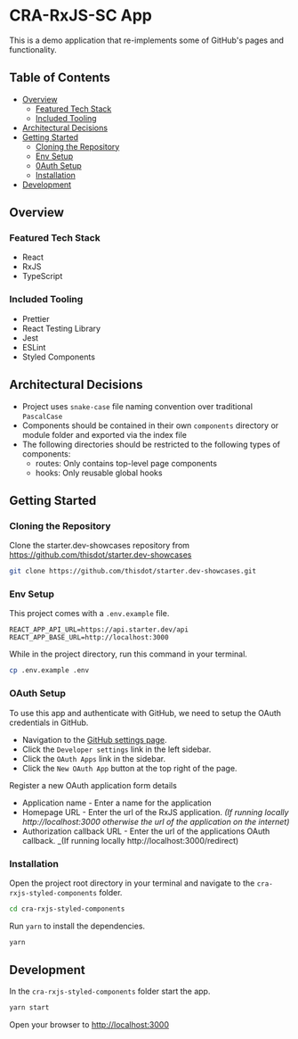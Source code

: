 # CRA-RxJS-SC App
This is a demo application that re-implements some of GitHub's pages and functionality.

## Table of Contents
- [Overview](#overview)
  - [Featured Tech Stack](#featured-tech-stack)
  - [Included Tooling](#included-tooling)
- [Architectural Decisions](#architectural-decisions)
- [Getting Started](#getting-started)
  - [Cloning the Repository ](#cloning-the-repository)
  - [Env Setup](#env-setup)
  - [0Auth Setup](#oauth-setup)
  - [Installation](#installation)
- [Development](#development)


## Overview

### Featured Tech Stack
* React
* RxJS
* TypeScript

### Included Tooling
* Prettier
* React Testing Library
* Jest
* ESLint
* Styled Components


## Architectural Decisions
- Project uses `snake-case` file naming convention over traditional `PascalCase`
- Components should be contained in their own `components` directory or module folder and exported via the index file
- The following directories should be restricted to the following types of components:
  - routes: Only contains top-level page components
  - hooks: Only reusable global hooks


## Getting Started

### Cloning the Repository
Clone the starter.dev-showcases repository from https://github.com/thisdot/starter.dev-showcases

```bash
git clone https://github.com/thisdot/starter.dev-showcases.git
```

### Env Setup
This project comes with a `.env.example` file.

```
REACT_APP_API_URL=https://api.starter.dev/api
REACT_APP_BASE_URL=http://localhost:3000
```
While in the project directory, run this command in your terminal.

```bash
cp .env.example .env
```

### OAuth Setup
To use this app and authenticate with GitHub, we need to setup the OAuth credentials in GitHub.

- Navigation to the [GitHub settings page](https://github.com/settings/profile).
- Click the `Developer settings` link in the left sidebar.
- Click the `OAuth Apps` link in the sidebar.
- Click the `New OAuth App` button at the top right of the page.

Register a new OAuth application form details

- Application name - Enter a name for the application
- Homepage URL - Enter the url of the RxJS application. _(If running locally http://localhost:3000 otherwise the url of the application on the internet)_
- Authorization callback URL - Enter the url of the applications OAuth callback. _(If running locally http://localhost:3000/redirect)

### Installation
Open the project root directory in your terminal and navigate to the `cra-rxjs-styled-components` folder.

```bash
cd cra-rxjs-styled-components
```

Run `yarn` to install the dependencies.

```bash
yarn
```

## Development
In the `cra-rxjs-styled-components` folder start the app.

```bash
yarn start
```

Open your browser to [http://localhost:3000](http://localhost:3000)



